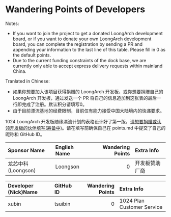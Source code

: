 # Wandering Points of Developers

Notes:
- If you want to join the project to get a donated LoongArch development board, or if you want to donate your own LoongArch development board, you can complete the registration by sending a PR and appending your information to the last line of this table. Please fill in 0 as the default points.
- Due to the current funding constraints of the dock base, we are currently only able to accept express delivery requests within mainland China.


Tranlated in Chinese:
- 如果你想要加入该项目获得捐赠的 LoongArch 开发板，或你想要捐赠自己的 LoongArch 开发板，通过发送一个 PR 将自己的信息追加到这张表的最后一行即完成了注册。默认积分请填写0。
- 由于目前漂流基地的经费限制，目前仅有能力接受中国大陆境内的快递要求。

1024 LoongArch 开发板随缘漂流计划的表格设计好了第一版，[请想要捐赠或认领开发板的伙伴填写(筹备中)](https://www.wenjuan.com/s/xxxx/)。请在填写前确保自己在 points.md 中提交了自己的昵称和 GitHub ID。

| Sponsor Name | English Name            | Wandering Points | Extra Info |
| :-------------------- | :------------------- | ---------------: | :--------- |
| 龙芯中科 (Loongson) | Loongson | 0 | 开发板赞助厂商 |


| Developer (Nick)Name | GitHub ID            | Wandering Points | Extra Info |
| :-------------------- | :------------------- | ---------------: | :--------- |
| xubin | tsuibin | 0 | 1024 Plan Customer Service |
